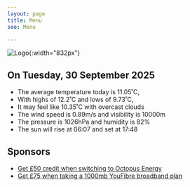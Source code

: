 ```yaml
---
layout: page
title: Menu
seo: Menu

---
```


![Logo](/images/logo.jpg){:width="832px"}

<!-- weather_marker starts -->
## On Tuesday, 30 September 2025

- The average temperature today is 11.05˚C,
- With highs of 12.2˚C and lows of 9.73˚C,
- It may feel like 10.35˚C with overcast clouds
- The wind speed is 0.89m/s and visibility is 10000m
- The pressure is 1026hPa and humidity is 82%
- The sun will rise at 06:07 and set at 17:48

<!-- weather_marker ends -->

## Sponsors

- [Get £50 credit when switching to Octopus Energy](https://bit.ly/3oD1nnS)
- [Get £75 when taking a 1000mb YouFibre broadband plan](https://aklam.io/91zWhU?)
